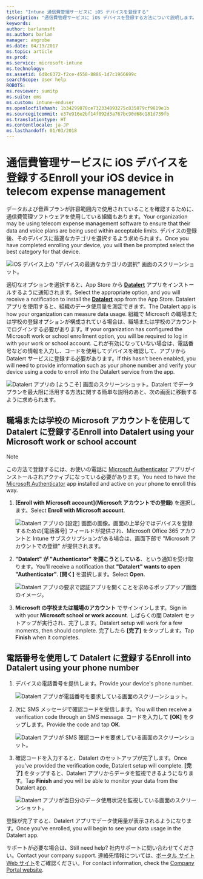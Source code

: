 ```yaml
---
title: "Intune 通信費管理サービスに iOS デバイスを登録する"
description: "通信費管理サービスに iOS デバイスを登録する方法について説明します。"
keywords: 
author: barlanmsft
ms.author: barlan
manager: angrobe
ms.date: 04/19/2017
ms.topic: article
ms.prod: 
ms.service: microsoft-intune
ms.technology: 
ms.assetid: 6d8c6372-f2ce-4558-8886-1d7c1966699c
searchScope: User help
ROBOTS: 
ms.reviewer: sumitp
ms.suite: ems
ms.custom: intune-enduser
ms.openlocfilehash: 1b34299070ce732334093275c835079cf9819e1b
ms.sourcegitcommit: e37e916e2bf14f092d3a767bc90d68c181d739fb
ms.translationtype: HT
ms.contentlocale: ja-JP
ms.lasthandoff: 01/03/2018
---
```

# <a name="enroll-your-ios-device-in-telecom-expense-management"></a><span data-ttu-id="9967e-103">通信費管理サービスに iOS デバイスを登録する</span><span class="sxs-lookup"><span data-stu-id="9967e-103">Enroll your iOS device in telecom expense management</span></span>

<span data-ttu-id="9967e-104">データおよび音声プランが許容範囲内で使用されていることを確認するために、通信費管理ソフトウェアを使用している組織もあります。</span><span class="sxs-lookup"><span data-stu-id="9967e-104">Your organization may be using telecom expense management software to ensure that their data and voice plans are being used within acceptable limits.</span></span> <span data-ttu-id="9967e-105">デバイスの登録後、そのデバイスに最適なカテゴリを選択するよう求められます。</span><span class="sxs-lookup"><span data-stu-id="9967e-105">Once you have completed enrolling your device, you will then be prompted select the best category for that device.</span></span>

  ![iOS デバイス上の "デバイスの最適なカテゴリの選択" 画面のスクリーンショット。](./media/ios-enroll-10-tem-select-best-category.png)

<span data-ttu-id="9967e-108">適切なオプションを選択すると、App Store から [__Datalert__](https://itunes.apple.com/app/datalert/id771029268?mt=8) アプリをインストールするように通知されます。</span><span class="sxs-lookup"><span data-stu-id="9967e-108">Select the appropriate option, and you will receive a notification to install the [__Datalert__](https://itunes.apple.com/app/datalert/id771029268?mt=8) app from the App Store.</span></span> <span data-ttu-id="9967e-109">Datalert アプリを使用すると、組織のデータ使用量を測定できます。</span><span class="sxs-lookup"><span data-stu-id="9967e-109">The Datalert app is how your organization can measure data usage.</span></span> <span data-ttu-id="9967e-110">組織で Microsoft の職場または学校の登録オプションが構成されている場合は、職場または学校のアカウントでログインする必要があります。</span><span class="sxs-lookup"><span data-stu-id="9967e-110">If your organization has configured the Microsoft work or school enrollment option, you will be required to log in with your work or school account.</span></span> <span data-ttu-id="9967e-111">これが有効になっていない場合は、電話番号などの情報を入力し、コードを使用してデバイスを確認して、アプリから Datalert サービスに登録する必要があります。</span><span class="sxs-lookup"><span data-stu-id="9967e-111">If this hasn't been enabled, you will need to provide information such as your phone number and verify your device using a code to enroll into the Datalert service from the app.</span></span>

  ![Datalert アプリの [ようこそ] 画面のスクリーンショット。Datalert でデータ プランを最大限に活用する方法に関する簡単な説明のあと、次の画面に移動するように求められます。](./media/ios-enroll-11-tem-datalert-setup.png)

## <a name="enroll-into-datalert-using-your-microsoft-work-or-school-account"></a><span data-ttu-id="9967e-113">職場または学校の Microsoft アカウントを使用して Datalert に登録する</span><span class="sxs-lookup"><span data-stu-id="9967e-113">Enroll into Datalert using your Microsoft work or school account</span></span>

> [!NOTE]
> <span data-ttu-id="9967e-114">この方法で登録するには、お使いの電話に [Microsoft Authenticator](https://docs.microsoft.com/azure/multi-factor-authentication/end-user/microsoft-authenticator-app-how-to) アプリがインストールされアクティブになっている必要があります。</span><span class="sxs-lookup"><span data-stu-id="9967e-114">You need to have the [Microsoft Authenticator](https://docs.microsoft.com/azure/multi-factor-authentication/end-user/microsoft-authenticator-app-how-to) app installed and active on your phone to enroll this way.</span></span>

1. <span data-ttu-id="9967e-115">__[Enroll with Microsoft account]\(Microsoft アカウントでの登録)__ を選択します。</span><span class="sxs-lookup"><span data-stu-id="9967e-115">Select __Enroll with Microsoft account__.</span></span>

   ![Datalert アプリの [設定] 画面の画像。画面の上半分ではデバイスを登録するための[電話番号] フィールドが提供され、Microsoft Office 365 アカウントと Intune サブスクリプションがある場合は、画面下部で "Microsoft アカウントでの登録" が提供されます。](./media/ios-enroll-11a-tem-datalert-enroll-msft-account.png)

2. <span data-ttu-id="9967e-117">__"Datalert" が "Authenticator" を開こうとしている__、という通知を受け取ります。</span><span class="sxs-lookup"><span data-stu-id="9967e-117">You'll receive a notification that __"Datalert" wants to open "Authenticator"__.</span></span> <span data-ttu-id="9967e-118">__[開く]__ を選択します。</span><span class="sxs-lookup"><span data-stu-id="9967e-118">Select __Open__.</span></span>

   ![Datalert アプリの要求で認証アプリを開くことを求めるポップアップ画面のイメージ。](./media/ios-enroll-11b-tem-datalert-open-authenticator.png)

3. <span data-ttu-id="9967e-120">__Microsoft の学校または職場のアカウント__ でサインインします。</span><span class="sxs-lookup"><span data-stu-id="9967e-120">Sign in with your __Microsoft school or work account__.</span></span> <span data-ttu-id="9967e-121">しばらくの間 Datalert セットアップが実行され、完了します。</span><span class="sxs-lookup"><span data-stu-id="9967e-121">Datalert setup will work for a few moments, then should complete.</span></span> <span data-ttu-id="9967e-122">完了したら __[完了]__ をタップします。</span><span class="sxs-lookup"><span data-stu-id="9967e-122">Tap __Finish__ when it completes.</span></span>

## <a name="enroll-into-datalert-using-your-phone-number"></a><span data-ttu-id="9967e-123">電話番号を使用して Datalert に登録する</span><span class="sxs-lookup"><span data-stu-id="9967e-123">Enroll into Datalert using your phone number</span></span>

1. <span data-ttu-id="9967e-124">デバイスの電話番号を提供します。</span><span class="sxs-lookup"><span data-stu-id="9967e-124">Provide your device's phone number.</span></span>

   ![Datalert アプリが電話番号を要求している画面のスクリーンショット。](./media/ios-enroll-12-tem-datalert-phone-number.png)

2. <span data-ttu-id="9967e-126">次に SMS メッセージで確認コードを受信します。</span><span class="sxs-lookup"><span data-stu-id="9967e-126">You will then receive a verification code through an SMS message.</span></span> <span data-ttu-id="9967e-127">コードを入力して __[OK]__ をタップします。</span><span class="sxs-lookup"><span data-stu-id="9967e-127">Provide the code and tap __OK__.</span></span>

   ![Datalert アプリが SMS 確認コードを要求している画面のスクリーンショット。](./media/ios-enroll-13-tem-datalert-sms.png)

3. <span data-ttu-id="9967e-129">確認コードを入力すると、Datalert のセットアップが完了します。</span><span class="sxs-lookup"><span data-stu-id="9967e-129">Once you've provided the verification code, Datalert setup will complete.</span></span> <span data-ttu-id="9967e-130">__[完了]__ をタップすると、Datalert アプリからデータを監視できるようになります。</span><span class="sxs-lookup"><span data-stu-id="9967e-130">Tap __Finish__ and you will be able to monitor your data from the Datalert app.</span></span>

   ![Datalert アプリが当日分のデータ使用状況を監視している画面のスクリーンショット。](./media/ios-enroll-14-tem-datalert-monitoring-active.png)

<span data-ttu-id="9967e-132">登録が完了すると、Datalert アプリでデータ使用量が表示されるようになります。</span><span class="sxs-lookup"><span data-stu-id="9967e-132">Once you've enrolled, you will begin to see your data usage in the Datalert app.</span></span>

<span data-ttu-id="9967e-133">サポートが必要な場合は、</span><span class="sxs-lookup"><span data-stu-id="9967e-133">Still need help?</span></span> <span data-ttu-id="9967e-134">社内サポートに問い合わせてください。</span><span class="sxs-lookup"><span data-stu-id="9967e-134">Contact your company support.</span></span> <span data-ttu-id="9967e-135">連絡先情報については、[ポータル サイト Web サイト](https://portal.manage.microsoft.com#HelpDeskDialog)をご確認ください。</span><span class="sxs-lookup"><span data-stu-id="9967e-135">For contact information, check the [Company Portal website](https://portal.manage.microsoft.com#HelpDeskDialog).</span></span>
